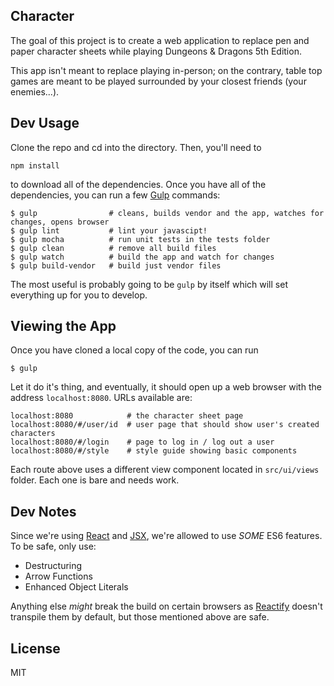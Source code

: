 Character
---------

The goal of this project is to create a web application to replace pen and paper character sheets while playing Dungeons & Dragons 5th Edition.

This app isn't meant to replace playing in-person; on the contrary, table top games are meant to be played surrounded by your closest friends (your enemies...).

Dev Usage
---------

Clone the repo and cd into the directory. Then, you'll need to 

```
npm install
```

to download all of the dependencies. Once you have all of the dependencies, you can run a few [Gulp]() commands:

```
$ gulp                # cleans, builds vendor and the app, watches for changes, opens browser
$ gulp lint           # lint your javascipt!
$ gulp mocha          # run unit tests in the tests folder
$ gulp clean          # remove all build files
$ gulp watch          # build the app and watch for changes
$ gulp build-vendor   # build just vendor files
```

The most useful is probably going to be `gulp` by itself which will set everything up for you to develop.

Viewing the App
---------------

Once you have cloned a local copy of the code, you can run

```
$ gulp
```

Let it do it's thing, and eventually, it should open up a web browser with the address `localhost:8080`. URLs available are:

```
localhost:8080            # the character sheet page
localhost:8080/#/user/id  # user page that should show user's created characters
localhost:8080/#/login    # page to log in / log out a user
localhost:8080/#/style    # style guide showing basic components
```

Each route above uses a different view component located in `src/ui/views` folder. Each one is bare and needs work.

Dev Notes
---------

Since we're using [React]() and [JSX](), we're allowed to use _SOME_ ES6 features. To be safe, only use:

- Destructuring
- Arrow Functions
- Enhanced Object Literals

Anything else _might_ break the build on certain browsers as [Reactify]() doesn't transpile them by default, but those mentioned above are safe.

License
--------

MIT
